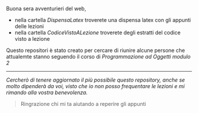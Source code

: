
Buona sera avventurieri del web,
- nella cartella *DispensaLatex* troverete una dispensa latex con gli appunti delle lezioni
- nella cartella *CodiceVistoALezione* troverete degli estratti del codice visto a lezione

Questo repositori è stato creato per cercare di riunire alcune persone che attualemte stanno seguendo il corso di *Programmazione ad Oggetti modulo 2*

****
*Cercherò di tenere aggiornato il più possibile questo repository, anche se molto dipenderà da voi, visto che io non posso frequentare le lezioni e mi rimando alla vostra benevolenza.*
  > Ringrazione chi mi ta aiutando a reperire gli appunti
